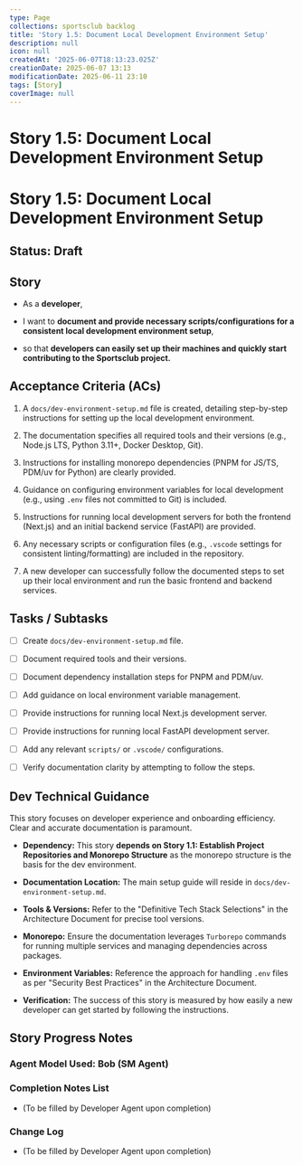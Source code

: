 ```yaml
---
type: Page
collections: sportsclub backlog
title: 'Story 1.5: Document Local Development Environment Setup'
description: null
icon: null
createdAt: '2025-06-07T18:13:23.025Z'
creationDate: 2025-06-07 13:13
modificationDate: 2025-06-11 23:10
tags: [Story]
coverImage: null
---
```


# Story 1.5: Document Local Development Environment Setup

# Story 1.5: Document Local Development Environment Setup

## Status: Draft

## Story

- As a **developer**,

- I want to **document and provide necessary scripts/configurations for a consistent local development environment setup**,

- so that **developers can easily set up their machines and quickly start contributing to the Sportsclub project.**

## Acceptance Criteria (ACs)

1. A `docs/dev-environment-setup.md` file is created, detailing step-by-step instructions for setting up the local development environment.

2. The documentation specifies all required tools and their versions (e.g., Node.js LTS, Python 3.11+, Docker Desktop, Git).

3. Instructions for installing monorepo dependencies (PNPM for JS/TS, PDM/uv for Python) are clearly provided.

4. Guidance on configuring environment variables for local development (e.g., using `.env` files not committed to Git) is included.

5. Instructions for running local development servers for both the frontend (Next.js) and an initial backend service (FastAPI) are provided.

6. Any necessary scripts or configuration files (e.g., `.vscode` settings for consistent linting/formatting) are included in the repository.

7. A new developer can successfully follow the documented steps to set up their local environment and run the basic frontend and backend services.

## Tasks / Subtasks

- [ ] Create `docs/dev-environment-setup.md` file.

- [ ] Document required tools and their versions.

- [ ] Document dependency installation steps for PNPM and PDM/uv.

- [ ] Add guidance on local environment variable management.

- [ ] Provide instructions for running local Next.js development server.

- [ ] Provide instructions for running local FastAPI development server.

- [ ] Add any relevant `scripts/` or `.vscode/` configurations.

- [ ] Verify documentation clarity by attempting to follow the steps.

## Dev Technical Guidance

This story focuses on developer experience and onboarding efficiency. Clear and accurate documentation is paramount.

- **Dependency:** This story **depends on Story 1.1: Establish Project Repositories and Monorepo Structure** as the monorepo structure is the basis for the dev environment.

- **Documentation Location:** The main setup guide will reside in `docs/dev-environment-setup.md`.

- **Tools & Versions:** Refer to the "Definitive Tech Stack Selections" in the Architecture Document for precise tool versions.

- **Monorepo:** Ensure the documentation leverages `Turborepo` commands for running multiple services and managing dependencies across packages.

- **Environment Variables:** Reference the approach for handling `.env` files as per "Security Best Practices" in the Architecture Document.

- **Verification:** The success of this story is measured by how easily a new developer can get started by following the instructions.

## Story Progress Notes

### Agent Model Used: Bob (SM Agent)

### Completion Notes List

- (To be filled by Developer Agent upon completion)

### Change Log

- (To be filled by Developer Agent upon completion)

